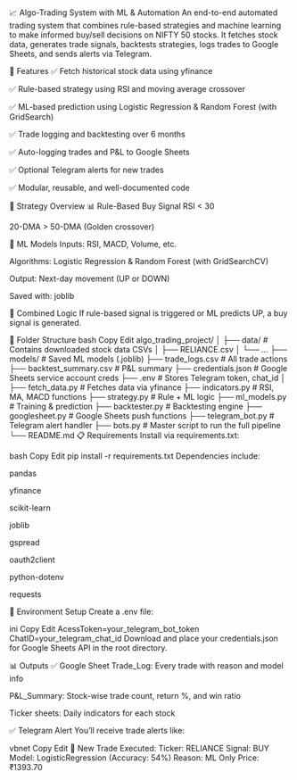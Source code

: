 📈 Algo-Trading System with ML & Automation
An end-to-end automated trading system that combines rule-based strategies and machine learning to make informed buy/sell decisions on NIFTY 50 stocks. It fetches stock data, generates trade signals, backtests strategies, logs trades to Google Sheets, and sends alerts via Telegram.

🚀 Features
✅ Fetch historical stock data using yfinance

✅ Rule-based strategy using RSI and moving average crossover

✅ ML-based prediction using Logistic Regression & Random Forest (with GridSearch)

✅ Trade logging and backtesting over 6 months

✅ Auto-logging trades and P&L to Google Sheets

✅ Optional Telegram alerts for new trades

✅ Modular, reusable, and well-documented code

🧠 Strategy Overview
📊 Rule-Based Buy Signal
RSI < 30

20-DMA > 50-DMA (Golden crossover)

🤖 ML Models
Inputs: RSI, MACD, Volume, etc.

Algorithms: Logistic Regression & Random Forest (with GridSearchCV)

Output: Next-day movement (UP or DOWN)

Saved with: joblib

🔁 Combined Logic
If rule-based signal is triggered or ML predicts UP, a buy signal is generated.

📂 Folder Structure
bash
Copy
Edit
algo_trading_project/
│
├── data/                   # Contains downloaded stock data CSVs
│   ├── RELIANCE.csv
│   └── ...
├── models/                 # Saved ML models (.joblib)
├── trade_logs.csv          # All trade actions
├── backtest_summary.csv    # P&L summary
├── credentials.json        # Google Sheets service account creds
├── .env                    # Stores Telegram token, chat_id
│
├── fetch_data.py           # Fetches data via yfinance
├── indicators.py           # RSI, MA, MACD functions
├── strategy.py             # Rule + ML logic
├── ml_models.py            # Training & prediction
├── backtester.py           # Backtesting engine
├── googlesheet.py          # Google Sheets push functions
├── telegram_bot.py         # Telegram alert handler
├── bots.py                 # Master script to run the full pipeline
└── README.md
📋 Requirements
Install via requirements.txt:

bash
Copy
Edit
pip install -r requirements.txt
Dependencies include:

pandas

yfinance

scikit-learn

joblib

gspread

oauth2client

python-dotenv

requests

🔐 Environment Setup
Create a .env file:

ini
Copy
Edit
AcessToken=your_telegram_bot_token
ChatID=your_telegram_chat_id
Download and place your credentials.json for Google Sheets API in the root directory.

📊 Outputs
✅ Google Sheet
Trade_Log: Every trade with reason and model info

P&L_Summary: Stock-wise trade count, return %, and win ratio

Ticker sheets: Daily indicators for each stock

✅ Telegram Alert
You’ll receive trade alerts like:

vbnet
Copy
Edit
🔔 New Trade Executed:
Ticker: RELIANCE
Signal: BUY
Model: LogisticRegression (Accuracy: 54%)
Reason: ML Only
Price: ₹1393.70